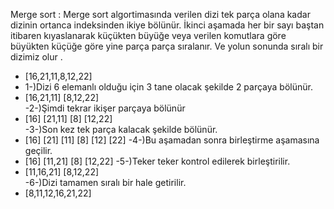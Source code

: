Merge sort : Merge sort algortimasında verilen dizi tek parça olana kadar dizinin ortanca indeksinden ikiye bölünür. 
İkinci aşamada her bir sayı baştan itibaren kıyaslanarak küçükten büyüğe veya verilen komutlara göre büyükten küçüğe göre yine parça parça sıralanır.
Ve yolun sonunda sıralı bir dizimiz olur .

- [16,21,11,8,12,22] 
- 1-)Dizi 6 elemanlı olduğu için 3 tane olacak şekilde 2 parçaya bölünür.
 -  [16,21,11]  [8,12,22]  
 -2-)Şimdi tekrar ikişer parçaya bölünür      
 -  [16]  [21,11]    [8]  [12,22]    
 -3-)Son kez tek parça kalacak şekilde bölünür.  
 -  [16]   [21] [11]    [8]  [12] [22] 
 -4-)Bu aşamadan sonra birleştirme aşamasına geçilir.
 -  [16]    [11,21]   [8]    [12,22]
 -5-)Teker teker kontrol edilerek birleştirilir.
 -  [11,16,21]    [8,12,22]        
 -6-)Dizi tamamen sıralı bir hale getirilir.
 -  [8,11,12,16,21,22]

